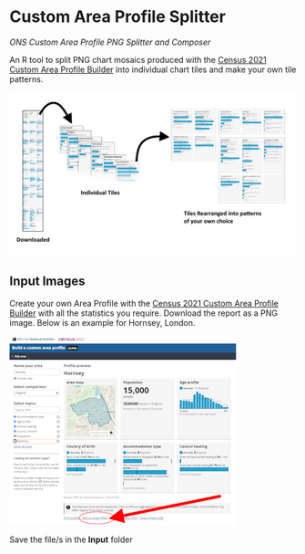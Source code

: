 # Custom Area Profile Splitter
 _ONS Custom Area Profile PNG Splitter and Composer_

An R tool to split PNG chart mosaics produced with the [Census 2021 Custom Area Profile Builder](https://www.ons.gov.uk/visualisations/customprofiles/draw/) into individual chart tiles and make your own tile patterns.

![Custom Area Profile Splitter](Images/example.png)

## Input Images

Create your own Area Profile with the [Census 2021 Custom Area Profile Builder](https://www.ons.gov.uk/visualisations/customprofiles/draw/) with all the statistics you require. Download the report as a PNG image. Below is an example for Hornsey, London.

![](Images/hornsey.png)

Save the file/s in the **Input** folder



